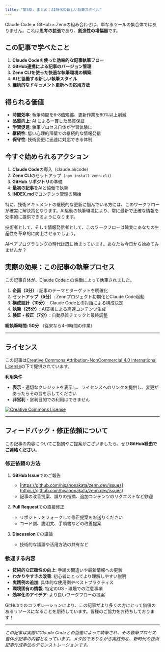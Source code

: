 ```yaml
---
title: "第5章: まとめ：AI時代の新しい執筆スタイル"
---
```


Claude Code × GitHub × Zennの組み合わせは、単なるツールの集合体ではありません。これは**思考の拡張**であり、**創造性の増幅器**です。

## この記事で学べたこと

1. **Claude Codeを使った効率的な記事執筆フロー**
2. **GitHub連携による記事のバージョン管理**
3. **Zenn CLIを使った快適な執筆環境の構築**
4. **AIと協働する新しい執筆スタイル**
5. **継続的なドキュメント更新への応用方法**

## 得られる価値

- **時間効率**: 執筆時間を6-8倍短縮、更新作業を80%以上削減
- **品質向上**: AI による一貫した品質保証
- **学習促進**: 執筆プロセス自体が学習体験に
- **継続性**: 低い心理的障壁での継続的な情報発信
- **保守性**: 技術変更に迅速に対応できる体制

## 今すぐ始められるアクション

1. **Claude Code**の導入（claude.ai/code）
2. **Zenn CLI**のセットアップ（`npm install zenn-cli`）
3. **GitHub リポジトリ**の準備
4. **最初の記事**をAIと協働で執筆
5. **INDEX.md**でコンテンツ管理の開始

特に、技術ドキュメントの継続的な更新に悩んでいる方には、このワークフローが確実に解決策となります。AI駆動の執筆環境により、常に最新で正確な情報を効率的に提供できるようになります。

技術者として、そして情報発信者として、このワークフローは確実にあなたの生産性を革命的に向上させるでしょう。

AIペアプログラミングの時代は既に始まっています。あなたも今日から始めてみませんか？

## 実際の効果：この記事の執筆プロセス

この記事自体が、Claude Codeとの協働によって執筆されました。

1. **企画（3分）**: 記事のテーマとターゲットを明確化
2. **セットアップ（5分）**: Zennプロジェクト初期化とClaude Code起動
3. **構成設計（10分）**: Claude Codeとの対話による構成決定
4. **執筆（25分）**: AI支援による高速コンテンツ生成
5. **検証・校正（7分）**: 自動品質チェックと最終調整

**総執筆時間: 50分** （従来なら4-6時間の作業）

---

## ライセンス

この記事は[Creative Commons Attribution-NonCommercial 4.0 International License](https://creativecommons.org/licenses/by-nc/4.0/deed.ja)の下で提供されています。

**利用条件**
- **表示** - 適切なクレジットを表示し、ライセンスへのリンクを提供し、変更があったらその旨を示してください
- **非営利** - 営利目的での利用はできません

[![Creative Commons License](https://i.creativecommons.org/l/by-nc/4.0/88x31.png)](https://creativecommons.org/licenses/by-nc/4.0/deed.ja)

---

## フィードバック・修正依頼について

この記事の内容についてご指摘やご提案がございましたら、ぜひ**GitHub経由でご連絡ください**。

### 修正依頼の方法

1. **GitHub Issue**でのご報告
   - [https://github.com/hisahonakata/zenn.dev/issues](https://github.com/hisahonakata/zenn.dev/issues)
   - 記事の改善提案、誤りの指摘、追加コンテンツのリクエストなど歓迎

2. **Pull Request**での直接修正
   - リポジトリをフォークして修正提案をお送りください
   - コード例、説明文、手順書などの改善提案

3. **Discussion**での議論
   - 技術的な議論や活用方法の共有など

### 歓迎する内容

- **技術的な正確性の向上**: 手順の間違いや最新情報への更新
- **わかりやすさの改善**: 初心者にとってより理解しやすい説明
- **実践例の追加**: 具体的な使用例やベストプラクティス
- **環境固有の情報**: 特定のOS・環境での注意事項
- **効率化のアイデア**: より良いワークフローの提案

GitHubでのコラボレーションにより、この記事がより多くの方にとって価値のあるリソースになることを期待しています。皆様のご協力をお待ちしております！

---

*この記事は実際にClaude Codeとの協働によって執筆され、その執筆プロセス自体が記事の内容となっています。メタ的でありながら実践的な、新時代の技術記事作成手法のデモンストレーションです。*